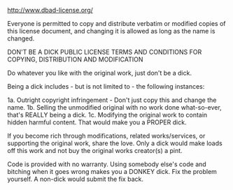 http://www.dbad-license.org/

Everyone is permitted to copy and distribute verbatim or modified copies of this license document, and changing it is allowed as long as the name is changed.

DON'T BE A DICK PUBLIC LICENSE TERMS AND CONDITIONS FOR COPYING, DISTRIBUTION AND MODIFICATION

Do whatever you like with the original work, just don't be a dick.

Being a dick includes - but is not limited to - the following instances:

1a. Outright copyright infringement - Don't just copy this and change the name.
1b. Selling the unmodified original with no work done what-so-ever, that's REALLY being a dick.
1c. Modifying the original work to contain hidden harmful content. That would make you a PROPER dick.

If you become rich through modifications, related works/services, or supporting the original work, share the love. Only a dick would make loads off this work and not buy the original works creator(s) a pint.

Code is provided with no warranty. Using somebody else's code and bitching when it goes wrong makes you a DONKEY dick. Fix the problem yourself. A non-dick would submit the fix back.
